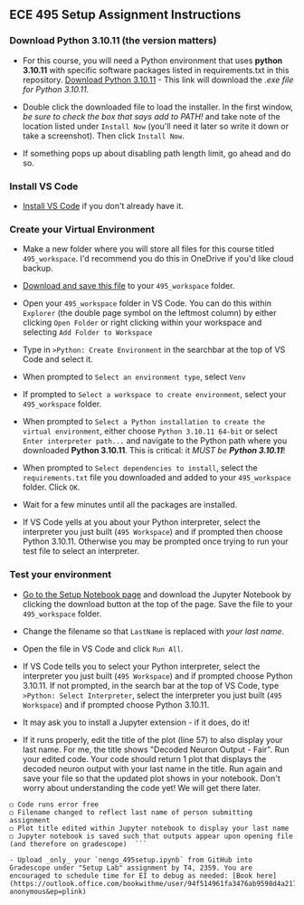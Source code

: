 ## ECE 495 Setup Assignment Instructions

### Download Python 3.10.11 (the version matters)

- For this course, you will need a Python environment that uses **python 3.10.11** with specific software packages listed in requirements.txt in this repository. [Download Python 3.10.11](https://www.python.org/ftp/python/3.10.11/python-3.10.11-amd64.exe) - This link will download the *.exe file for Python 3.10.11.*

- Double click the downloaded file to load the installer. In the first window, *be sure to check the box that says add to PATH!* and take note of the location listed under `Install Now` (you'll need it later so write it down or take a screenshot). Then click `Install Now`.

- If something pops up about disabling path length limit, go ahead and do so.

### Install VS Code

- [Install VS Code](https://code.visualstudio.com/download) if you don't already have it.

### Create your Virtual Environment

- Make a new folder where you will store all files for this course titled `495_workspace`. I'd recommend you do this in OneDrive if you'd like cloud backup.

- [Download and save this file](_static/requirements.txt) to your `495_workspace` folder.

- Open your `495_workspace` folder in VS Code. You can do this within `Explorer` (the double page symbol on the leftmost column) by either clicking `Open Folder` or right clicking within your workspace and selecting `Add Folder to Workspace`

- Type in `>Python: Create Environment` in the searchbar at the top of VS Code and select it.

- When prompted to `Select an environment type`, select `Venv`

- If prompted to `Select a workspace to create environment`, select your `495_workspace` folder.

- When prompted to `Select a Python installation to create the virtual environment`, either choose `Python 3.10.11 64-bit` or select `Enter interpreter path...` and navigate to the Python path where you downloaded **Python 3.10.11**. This is critical: it _MUST be **Python 3.10.11**_!  

- When prompted to `Select dependencies to install`, select the `requirements.txt` file you downloaded and added to your `495_workspace` folder. Click `OK`.

- Wait for a few minutes until all the packages are installed.

- If VS Code yells at you about your Python interpreter, select the interpreter you just built (`495 Workspace`) and if prompted then choose Python 3.10.11. Otherwise you may be prompted once trying to run your test file to select an interpreter. 
  
### Test your environment

- [Go to the Setup Notebook page](495setup_LastName.ipynb) and download the Jupyter Notebook by clicking the download button at the top of the page. Save the file to your `495_workspace` folder. 

- Change the filename so that `LastName` is replaced with _your last name_.

- Open the file in VS Code and click `Run All`. 

- If VS Code tells you to select your Python interpreter, select the interpreter you just built (`495 Workspace`) and if prompted choose Python 3.10.11. If not prompted, in the search bar at the top of VS Code, type `>Python: Select Interpreter`, select the interpreter you just built (`495 Workspace`) and if prompted choose Python 3.10.11.

- It may ask you to install a Jupyter extension - if it does, do it! 

- If it runs properly, edit the title of the plot (line 57) to also display your last name. For me, the title shows "Decoded Neuron Output - Fair". Run your edited code. Your code should return 1 plot that displays the decoded neuron output with your last name in the title. Run again and save your file so that the updated plot shows in your notebook. Don't worry about understanding the code yet! We will get there later.

```{Note} As we will use specifications grading for labs, here are your specifications to earn a 1 for this lab:  
◻ Code runs error free  
◻ Filename changed to reflect last name of person submitting assignment    
◻ Plot title edited within Jupyter notebook to display your last name   
◻ Jupyter notebook is saved such that outputs appear upon opening file (and therefore on gradescope)  ```  

- Upload _only_ your `nengo_495setup.ipynb` from GitHub into Gradescope under "Setup Lab" assignment by T4, 2359. You are encouraged to schedule time for EI to debug as needed: [Book here](https://outlook.office.com/bookwithme/user/94f514961fa3476ab9598d4a2173d076@afacademy.af.edu?anonymous&ep=plink)
